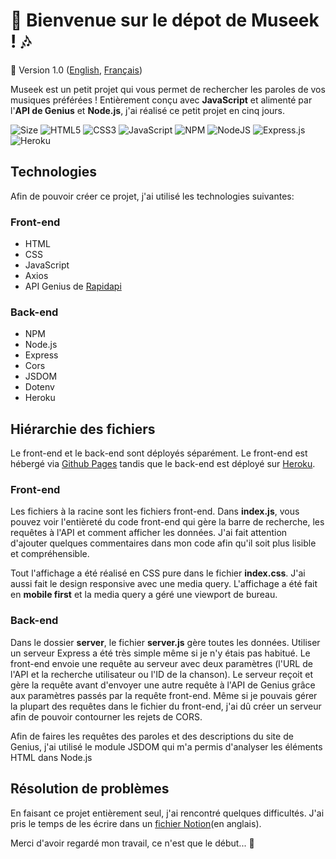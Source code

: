 # :musical_note: Bienvenue sur le dépot de Museek ! :notes:
🚀 Version 1.0 ([English](https://github.com/axel-lgt/museek/blob/master/README.md), [Français](https://github.com/axel-lgt/museek/blob/master/README.fr.md))

Museek est un petit projet qui vous permet de rechercher les paroles de vos musiques préférées ! Entièrement conçu avec **JavaScript** et alimenté par l'**API de Genius** et **Node.js**, j'ai réalisé ce petit projet en cinq jours.

![Size](https://github-size-badge.herokuapp.com/axel-lgt/museek.svg)
![HTML5](https://img.shields.io/badge/html5-%23E34F26.svg?style=for-the-badge&logo=html5&logoColor=white)
![CSS3](https://img.shields.io/badge/css3-%231572B6.svg?style=for-the-badge&logo=css3&logoColor=white)
![JavaScript](https://img.shields.io/badge/javascript-%23323330.svg?style=for-the-badge&logo=javascript&logoColor=%23F7DF1E) 
![NPM](https://img.shields.io/badge/NPM-%23000000.svg?style=for-the-badge&logo=npm&logoColor=white)
![NodeJS](https://img.shields.io/badge/node.js-6DA55F?style=for-the-badge&logo=node.js&logoColor=white)
![Express.js](https://img.shields.io/badge/express.js-%23404d59.svg?style=for-the-badge&logo=express&logoColor=%2361DAFB)
![Heroku](https://img.shields.io/badge/heroku-%23430098.svg?style=for-the-badge&logo=heroku&logoColor=white)

## Technologies
Afin de pouvoir créer ce projet, j'ai utilisé les technologies suivantes:


### Front-end
- HTML
- CSS
- JavaScript
- Axios
- API Genius de [Rapidapi](https://rapidapi.com/brianiswu/api/genius)

### Back-end
- NPM
- Node.js
- Express
- Cors
- JSDOM
- Dotenv
- Heroku

## Hiérarchie des fichiers
Le front-end et le back-end sont déployés séparément. Le front-end est hébergé via [Github Pages](https://pages.github.com) tandis que le back-end est déployé sur [Heroku](https://www.heroku.com).

### Front-end
Les fichiers à la racine sont les fichiers front-end. Dans **index.js**, vous pouvez voir l'entièreté du code front-end qui gère la barre de recherche, les requêtes à l'API et comment afficher les données. J'ai fait attention d'ajouter quelques commentaires dans mon code afin qu'il soit plus lisible et compréhensible.

Tout l'affichage a été réalisé en CSS pure dans le fichier **index.css**. J'ai aussi fait le design responsive avec une media query. L'affichage a été fait en **mobile first** et la media query a géré une viewport de bureau.

### Back-end
Dans le dossier **server**, le fichier **server.js** gère toutes les données. Utiliser un serveur Express a été très simple même si je n'y étais pas habitué. Le front-end envoie une requête au serveur avec deux paramètres (l'URL de l'API et la recherche utilisateur ou l'ID de la chanson). Le serveur reçoit et gère la requête avant d'envoyer une autre requête à l'API de Genius grâce aux paramètres passés par la requête front-end. Même si je pouvais gérer la plupart des requêtes dans le fichier du front-end, j'ai dû créer un serveur afin de pouvoir contourner les rejets de CORS.

Afin de faires les requêtes des paroles et des descriptions du site de Genius, j'ai utilisé le module JSDOM qui m'a permis d'analyser les éléments HTML dans Node.js

## Résolution de problèmes
En faisant ce projet entièrement seul, j'ai rencontré quelques difficultés. J'ai pris le temps de les écrire dans un [fichier Notion](https://blue-tank-59c.notion.site/Journal-30c9adb8e2ed429eb0f87f2148156cad)(en anglais).

Merci d'avoir regardé mon travail, ce n'est que le début... 👀
